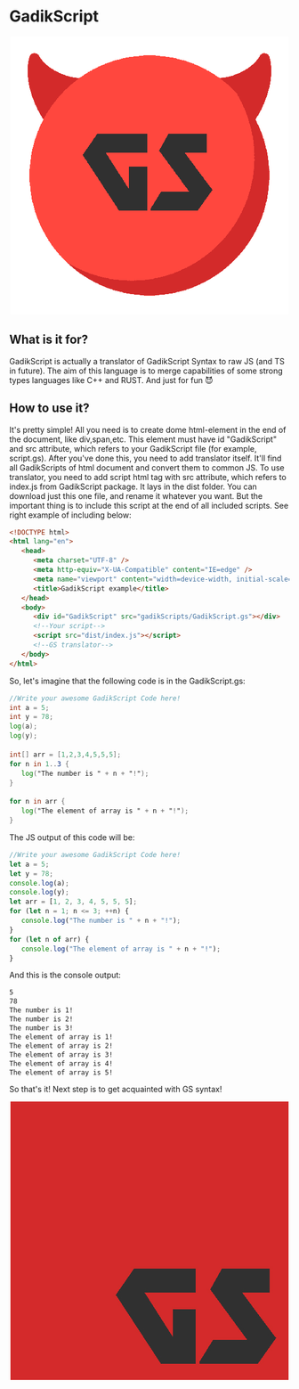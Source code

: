 # GadikScript

<p align="center">
  <img src="https://github.com/Buor/GadikScript/blob/main/GS_500x.png?raw=true"/>
</p>

## What is it for?

GadikScript is actually a translator of GadikScript Syntax to raw JS (and TS in future). The aim of this language is to merge capabilities of some strong types languages like C++ and RUST. And just for fun 😈

## How to use it?

It's pretty simple! All you need is to create dome html-element in the end of the document, like div,span,etc. This element must have id "GadikScript" and src attribute, which refers to your GadikScript file (for example, script.gs). After you've done this, you need to add translator itself. It'll find all GadikScripts of html document and convert them to common JS. To use translator, you need to add script html tag with src attribute, which refers to index.js from GadikScript package. It lays in the dist folder. You can download just this one file, and rename it whatever you want. But the important thing is to include this script at the end of all included scripts. See right example of including below:

```html
<!DOCTYPE html>
<html lang="en">
   <head>
      <meta charset="UTF-8" />
      <meta http-equiv="X-UA-Compatible" content="IE=edge" />
      <meta name="viewport" content="width=device-width, initial-scale=1.0" />
      <title>GadikScript example</title>
   </head>
   <body>
      <div id="GadikScript" src="gadikScripts/GadikScript.gs"></div>
      <!--Your script-->
      <script src="dist/index.js"></script>
      <!--GS translator-->
   </body>
</html>
```

So, let's imagine that the following code is in the GadikScript.gs:

```gs
//Write your awesome GadikScript Code here!
int a = 5;
int y = 78;
log(a);
log(y);

int[] arr = [1,2,3,4,5,5,5];
for n in 1..3 {
   log("The number is " + n + "!");
}

for n in arr {
   log("The element of array is " + n + "!");
}
```

The JS output of this code will be:

```js
//Write your awesome GadikScript Code here!
let a = 5;
let y = 78;
console.log(a);
console.log(y);
let arr = [1, 2, 3, 4, 5, 5, 5];
for (let n = 1; n <= 3; ++n) {
   console.log("The number is " + n + "!");
}
for (let n of arr) {
   console.log("The element of array is " + n + "!");
}
```

And this is the console output:

```console
5
78
The number is 1!
The number is 2!
The number is 3!
The element of array is 1!
The element of array is 2!
The element of array is 3!
The element of array is 4!
The element of array is 5!
```

So that's it! Next step is to get acquainted with GS syntax!

<p align="center">
  <img src="https://github.com/Buor/GadikScript/blob/main/GS_Logo.jpg?raw=true"/>
</p>
